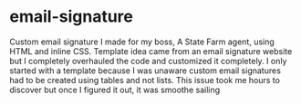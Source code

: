 # email-signature


Custom email signature I made for my boss, A State Farm agent, using HTML and inline CSS. Template idea came from an email signature website but I completely overhauled the code and customized it completely. I only started with a template because I was unaware custom email signatures had to be created using tables and not lists. This issue took me hours to discover but once I figured it out, it was smoothe sailing
